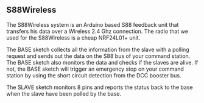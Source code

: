 S88Wireless
-----------

The S88Wireless system is an Arduino based S88 feedback unit that transfers his data over a Wireless 2.4 Ghz connection.
The radio that we used for the S88Wireless is a cheap NRF24L01+ unit.

The BASE sketch collects all the information from the slave with a polling request and sends out the data on the S88 bus of your command station. The BASE sketch also monitors the data and checks if the slaves are alive. If not, the BASE sketch will trigger an emergency stop on your command station by using the short circuit detection from the DCC booster bus.

The SLAVE sketch monitors 8 pins and reports the status back to the base when the slave have been polled by the base.
